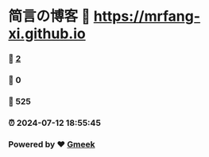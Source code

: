 # 简言の博客 :link: https://mrfang-xi.github.io 
### :page_facing_up: [2](https://mrfang-xi.github.io/tag.html) 
### :speech_balloon: 0 
### :hibiscus: 525 
### :alarm_clock: 2024-07-12 18:55:45 
### Powered by :heart: [Gmeek](https://github.com/Meekdai/Gmeek)
